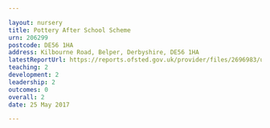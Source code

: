 ```yaml
---

layout: nursery
title: Pottery After School Scheme
urn: 206299
postcode: DE56 1HA
address: Kilbourne Road, Belper, Derbyshire, DE56 1HA
latestReportUrl: https://reports.ofsted.gov.uk/provider/files/2696983/urn/206299.pdf
teaching: 2
development: 2
leadership: 2
outcomes: 0
overall: 2
date: 25 May 2017

---
```

